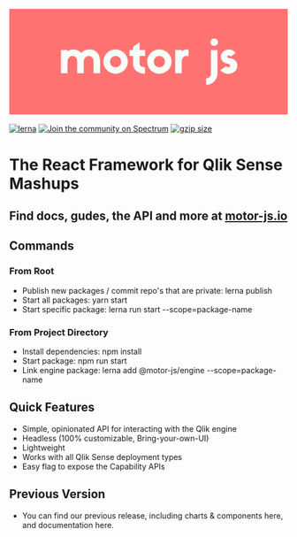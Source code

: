 ![Motor Logo](./static/motor_red.png)

[![lerna](https://img.shields.io/badge/maintained%20with-lerna-cc00ff.svg)](https://lerna.js.org/)
[![Join the community on Spectrum](https://withspectrum.github.io/badge/badge.svg)](https://spectrum.chat/motor-js)
 <a href="https://bundlephobia.com/result?p=@motor-js/engine" title="Motor.js latest minified+gzip size"><img src="https://badgen.net/bundlephobia/minzip/@motor-js/engine" alt="gzip size"></a>
# The React Framework for Qlik Sense Mashups

## Find docs, gudes, the API and more at  [motor-js.io](https://motor-js.io)

## Commands

### From Root
- Publish new packages / commit repo's that are private: lerna publish 
- Start all packages: yarn start
- Start specific package: lerna run start --scope=package-name

### From Project Directory
- Install dependencies: npm install
- Start package: npm run start
- Link engine package: lerna add @motor-js/engine --scope=package-name

## Quick Features

- Simple, opinionated API for interacting with the Qlik engine
- Headless (100% customizable, Bring-your-own-UI)
- Lightweight
- Works with all Qlik Sense deployment types
- Easy flag to expose the Capability APIs


## Previous Version

- You can find our previous release, including charts & components here, and documentation here. 

